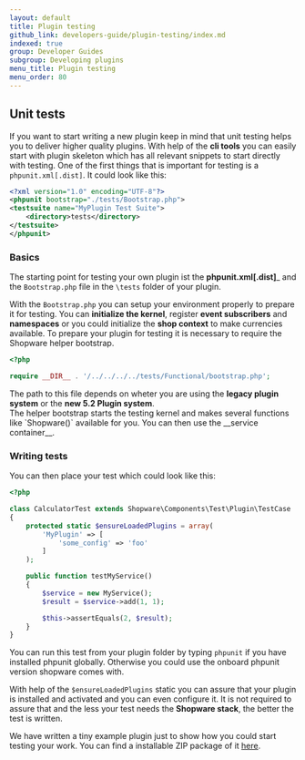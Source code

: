 ```yaml
---
layout: default
title: Plugin testing
github_link: developers-guide/plugin-testing/index.md
indexed: true
group: Developer Guides
subgroup: Developing plugins
menu_title: Plugin testing
menu_order: 80
---
```


<div class="toc-list"></div>

## Unit tests
If you want to start writing a new plugin keep in mind that unit testing helps you to deliver higher quality plugins.
With help of the __cli tools__ you can easily start with plugin skeleton which has all relevant snippets to start directly with
testing. One of the first things that is important for testing is a `phpunit.xml[.dist]`. It could look like this:

```xml
<?xml version="1.0" encoding="UTF-8"?>
<phpunit bootstrap="./tests/Bootstrap.php">
<testsuite name="MyPlugin Test Suite">
    <directory>tests</directory>
</testsuite>
</phpunit>
```

### Basics
The starting point for testing your own plugin ist the __phpunit.xml[.dist]___ and the `Bootstrap.php` file in the `\tests` folder
of your plugin.

With the `Bootstrap.php` you can setup your environment properly to prepare it for testing. You can __initialize the kernel__, register __event subscribers__ and __namespaces__ or
you could initialize the __shop context__ to make currencies available. To prepare your plugin for testing it is necessary to require the Shopware helper bootstrap.
 ```php
 <?php
 
 require __DIR__ . '/../../../../tests/Functional/bootstrap.php';
 ```
 <div class="alert alert-warning">
 The path to this file depends on wheter you are using the <b>legacy plugin system</b> or the <b>new 5.2 Plugin system</b>.
 </div>
 The helper bootstrap starts the testing kernel and makes
 several functions like `Shopware()` available for you. You can then use the __service container__.
 
 ### Writing tests
 
 You can then place your test which could look like this:
 ```php
 <?php
 
 class CalculatorTest extends Shopware\Components\Test\Plugin\TestCase
 {
     protected static $ensureLoadedPlugins = array(
         'MyPlugin' => [
             'some_config' => 'foo'
         ]
     );
 
     public function testMyService()
     {
         $service = new MyService();
         $result = $service->add(1, 1);
 
         $this->assertEquals(2, $result);
     }
 }
 ```
You can run this test from your plugin folder by typing `phpunit` if you have installed phpunit globally. Otherwise you could use the onboard
phpunit version shopware comes with.

With help of the `$ensureLoadedPlugins` static you can assure that your plugin is installed and activated and you can even configure it. It is not required
to assure that and the less your test needs the __Shopware stack__, the better the test is written.

We have written a tiny example plugin just to show how you could start testing your work.
You can find a installable ZIP package of it <a href="{{ site.url }}/exampleplugins/SwagTestExample.zip">here</a>.





